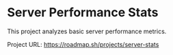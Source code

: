 # Server Performance Stats

This project analyzes basic server performance metrics.

Project URL: https://roadmap.sh/projects/server-stats
